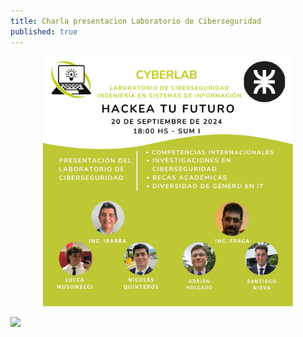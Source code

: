 ```yaml
---
title: Charla presentacion Laboratorio de Ciberseguridad
published: true
---
```

<div style="text-align: center;">
    <img src="https://raw.githubusercontent.com/cyberlabutn/cyberlabutn.github.io/master/assets/banner1.jpeg" alt="Banner" width="400" height="400"/>
</div>

![](https://assets-cdn.github.com/images/icons/emoji/octocat.png)

